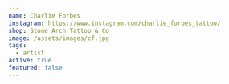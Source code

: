 ```yaml
---
name: Charlie Forbes
instagram: https://www.instagram.com/charlie_forbes_tattoo/
shop: Stone Arch Tattoo & Co
image: /assets/images/cf.jpg
tags:
  - artist
active: true
featured: false
---
```

